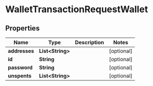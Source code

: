 

# WalletTransactionRequestWallet

## Properties

Name | Type | Description | Notes
------------ | ------------- | ------------- | -------------
**addresses** | **List&lt;String&gt;** |  |  [optional]
**id** | **String** |  |  [optional]
**password** | **String** |  |  [optional]
**unspents** | **List&lt;String&gt;** |  |  [optional]




